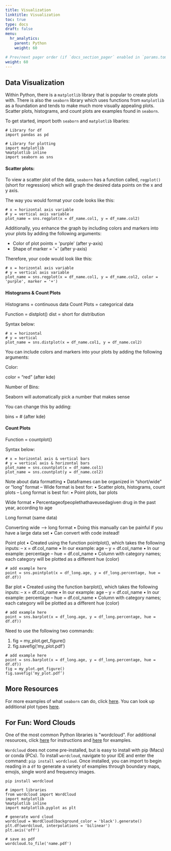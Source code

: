 ```yaml
---
title: Visualization
linktitle: Visualization
toc: true
type: docs
draft: false
menu:
  hr_analytics:
    parent: Python
    weight: 60

# Prev/next pager order (if `docs_section_pager` enabled in `params.toml`)
weight: 60
---
```


<!-- In this tutorial, I'll share how to visualize data: -->

## Data Visualization

Within Python, there is a `matplotlib` library that is popular to create plots with. There is also the `seaborn` library which uses functions from `matplotlib` as a foundation and tends to make much more visually appealing plots. Scatter plots, histograms, and count plots are examples found in `seaborn`.

To get started, import both `seaborn` and `matplotlib` libaries:

```
# Library for df
import pandas as pd

# Library for plotting
import matplotlib
%matplotlib inline
import seaborn as sns
```

#### Scatter plots:

To view a scatter plot of the data, `seaborn` has a function called, `regplot()` (short for regression) which will graph the desired data points on the x and y axis.


The way you would format your code looks like this:

```
# x = horizontal axis variable
# y = vertical axis variable
plot_name = sns.regplot(x = df_name.col1, y = df_name.col2)
```


Additionally, you enhance the graph by including colors and markers into your plots by adding the following arguments:

* Color of plot points = 'purple' (after y-axis)
* Shape of marker = '+' (after y-axis)

Therefore, your code would look like this:

```
# x = horizontal axis variable
# y = vertical axis variable
plot_name = sns.regplot(x = df_name.col1, y = df_name.col2, color = 'purple', marker = '+')
```

#### Histograms & Count Plots

Histograms = continuous data
Count Plots = categorical data

Function = distplot()
dist = short for distribution

Syntax below:

```
# x = horizontal
# y = vertical
plot_name = sns.distplot(x = df_name.col1, y = df_name.col2)
```

You can include colors and markers into your plots by adding the following arguments:

Color:

color = “red” (after kde)

Number of Bins:

Seaborn will automatically pick a number that makes sense

You can change this by adding:

bins = # (after kde)

#### Count Plots

Function = countplot()

Syntax below:

```
# x = horizontal axis & vertical bars
# y = vertical axis & horizontal bars
plot_name = sns.countplot(x = df_name.col1)
plot_name = sns.countplot(y = df_name.col2)
```

Note about data formatting
• Dataframes can be organized in “short/wide” or “long” format
– Wide format is best for:
• Scatter plots, histograms, count plots
– Long format is best for: • Point plots, bar plots

Wide format
• Percentageofpeoplethathaveusedagiven drug in the past year, according to age


Long format (same data)


Converting wide --> long format
• Doing this manually can be painful if you have a large data set
• Can convert with code instead!

Point plot
• Created using the function pointplot(), which takes the following inputs:
– x = df.col_name • In our example: age
– y = df.col_name
• In our example: percentage
– hue = df.col_name
• Column with category names; each category will be
plotted as a different hue (color)

```
# add example here
point = sns.pointplot(x = df_long.age, y = df_long.percentage, hue = df.df))
```


Bar plot
• Created using the function barplot(), which takes the following inputs:
– x = df.col_name • In our example: age
– y = df.col_name
• In our example: percentage
– hue = df.col_name
• Column with category names; each category will be
plotted as a different hue (color)

```
# add example here
point = sns.barplot(x = df_long.age, y = df_long.percentage, hue = df.df))
```

Need to use the following two commands:
1. fig = my_plot.get_figure()
2. fig.savefig(‘my_plot.pdf’)

```
# add example here
point = sns.barplot(x = df_long.age, y = df_long.percentage, hue = df.df))
fig = my_plot.get_figure()
fig.savefig(‘my_plot.pdf’)
```

## More Resources

For more examples of what `seaborn` can do, click [here](https://seaborn.pydata.org/examples/index.html). You can look up additional plot types [here](https://seaborn.pydata.org/api.html).

## For Fun: Word Clouds

One of the most common Python libraries is "wordcloud". For additional resources, click [here]('https://github.com/amueller/word_cloud/blob/master/README.md') for instructions and [here]('http://amueller.github.io/word_cloud/auto_examples/index.html') for examples.

`Wordcloud` does not come pre-installed, but is easy to install with pip (Macs) or conda (PCs). To install `wordcloud`, navigate to your IDE and enter the command: `pip install wordcloud`. Once installed, you can import to begin reading in a `df` to generate a variety of examples through boundary maps, emojis, single word and frequency images.

```
pip install wordcloud

# import libraries
from wordcloud import WordCloud
import matplotlib
%matplotlib inline
import matplotlib.pyplot as plt

# generate word cloud
wordcloud = WordCloud(background_color = 'black').generate()
plt.df(wordcloud, interpolations = 'bilinear')
plt.axis('off')

# save as pdf
wordcloud.to_file('name.pdf')
